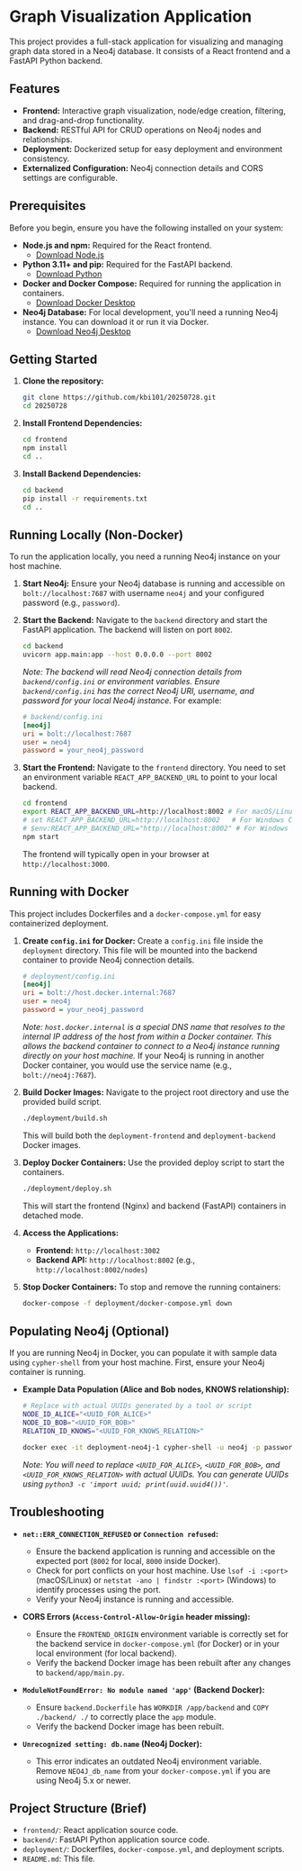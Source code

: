# Graph Visualization Application

This project provides a full-stack application for visualizing and managing graph data stored in a Neo4j database. It consists of a React frontend and a FastAPI Python backend.

## Features

*   **Frontend:** Interactive graph visualization, node/edge creation, filtering, and drag-and-drop functionality.
*   **Backend:** RESTful API for CRUD operations on Neo4j nodes and relationships.
*   **Deployment:** Dockerized setup for easy deployment and environment consistency.
*   **Externalized Configuration:** Neo4j connection details and CORS settings are configurable.

## Prerequisites

Before you begin, ensure you have the following installed on your system:

*   **Node.js and npm:** Required for the React frontend.
    *   [Download Node.js](https://nodejs.org/)
*   **Python 3.11+ and pip:** Required for the FastAPI backend.
    *   [Download Python](https://www.python.org/downloads/)
*   **Docker and Docker Compose:** Required for running the application in containers.
    *   [Download Docker Desktop](https://www.docker.com/products/docker-desktop)
*   **Neo4j Database:** For local development, you'll need a running Neo4j instance. You can download it or run it via Docker.
    *   [Download Neo4j Desktop](https://neo4j.com/download/)

## Getting Started

1.  **Clone the repository:**
    ```bash
    git clone https://github.com/kbi101/20250728.git
    cd 20250728
    ```

2.  **Install Frontend Dependencies:**
    ```bash
    cd frontend
    npm install
    cd ..
    ```

3.  **Install Backend Dependencies:**
    ```bash
    cd backend
    pip install -r requirements.txt
    cd ..
    ```

## Running Locally (Non-Docker)

To run the application locally, you need a running Neo4j instance on your host machine.

1.  **Start Neo4j:**
    Ensure your Neo4j database is running and accessible on `bolt://localhost:7687` with username `neo4j` and your configured password (e.g., `password`).

2.  **Start the Backend:**
    Navigate to the `backend` directory and start the FastAPI application. The backend will listen on port `8002`.
    ```bash
    cd backend
    uvicorn app.main:app --host 0.0.0.0 --port 8002
    ```
    *Note: The backend will read Neo4j connection details from `backend/config.ini` or environment variables. Ensure `backend/config.ini` has the correct Neo4j URI, username, and password for your local Neo4j instance.* For example:
    ```ini
    # backend/config.ini
    [neo4j]
    uri = bolt://localhost:7687
    user = neo4j
    password = your_neo4j_password
    ```

3.  **Start the Frontend:**
    Navigate to the `frontend` directory. You need to set an environment variable `REACT_APP_BACKEND_URL` to point to your local backend.
    ```bash
    cd frontend
    export REACT_APP_BACKEND_URL=http://localhost:8002 # For macOS/Linux
    # set REACT_APP_BACKEND_URL=http://localhost:8002   # For Windows Command Prompt
    # $env:REACT_APP_BACKEND_URL="http://localhost:8002" # For Windows PowerShell
    npm start
    ```
    The frontend will typically open in your browser at `http://localhost:3000`.

## Running with Docker

This project includes Dockerfiles and a `docker-compose.yml` for easy containerized deployment.

1.  **Create `config.ini` for Docker:**
    Create a `config.ini` file inside the `deployment` directory. This file will be mounted into the backend container to provide Neo4j connection details.
    ```ini
    # deployment/config.ini
    [neo4j]
    uri = bolt://host.docker.internal:7687
    user = neo4j
    password = your_neo4j_password
    ```
    *Note: `host.docker.internal` is a special DNS name that resolves to the internal IP address of the host from within a Docker container. This allows the backend container to connect to a Neo4j instance running directly on your host machine.* If your Neo4j is running in another Docker container, you would use the service name (e.g., `bolt://neo4j:7687`).

2.  **Build Docker Images:**
    Navigate to the project root directory and use the provided build script.
    ```bash
    ./deployment/build.sh
    ```
    This will build both the `deployment-frontend` and `deployment-backend` Docker images.

3.  **Deploy Docker Containers:**
    Use the provided deploy script to start the containers.
    ```bash
    ./deployment/deploy.sh
    ```
    This will start the frontend (Nginx) and backend (FastAPI) containers in detached mode.

4.  **Access the Applications:**
    *   **Frontend:** `http://localhost:3002`
    *   **Backend API:** `http://localhost:8002` (e.g., `http://localhost:8002/nodes`)

5.  **Stop Docker Containers:**
    To stop and remove the running containers:
    ```bash
    docker-compose -f deployment/docker-compose.yml down
    ```

## Populating Neo4j (Optional)

If you are running Neo4j in Docker, you can populate it with sample data using `cypher-shell` from your host machine. First, ensure your Neo4j container is running.

*   **Example Data Population (Alice and Bob nodes, KNOWS relationship):**
    ```bash
    # Replace with actual UUIDs generated by a tool or script
    NODE_ID_ALICE="<UUID_FOR_ALICE>"
    NODE_ID_BOB="<UUID_FOR_BOB>"
    RELATION_ID_KNOWS="<UUID_FOR_KNOWS_RELATION>"

    docker exec -it deployment-neo4j-1 cypher-shell -u neo4j -p password "CREATE (a:Person {id: '$NODE_ID_ALICE', name: 'Alice', age: 30}), (b:Person {id: '$NODE_ID_BOB', name: 'Bob', age: 25}), (a)-[r:KNOWS {id: '$RELATION_ID_KNOWS', since: '2023-01-01'}]->(b)"
    ```
    *Note: You will need to replace `<UUID_FOR_ALICE>`, `<UUID_FOR_BOB>`, and `<UUID_FOR_KNOWS_RELATION>` with actual UUIDs. You can generate UUIDs using `python3 -c 'import uuid; print(uuid.uuid4())'`.*

## Troubleshooting

*   **`net::ERR_CONNECTION_REFUSED` or `Connection refused`:**
    *   Ensure the backend application is running and accessible on the expected port (`8002` for local, `8000` inside Docker).
    *   Check for port conflicts on your host machine. Use `lsof -i :<port>` (macOS/Linux) or `netstat -ano | findstr :<port>` (Windows) to identify processes using the port.
    *   Verify your Neo4j instance is running and accessible.

*   **CORS Errors (`Access-Control-Allow-Origin` header missing):**
    *   Ensure the `FRONTEND_ORIGIN` environment variable is correctly set for the backend service in `docker-compose.yml` (for Docker) or in your local environment (for local backend).
    *   Verify the backend Docker image has been rebuilt after any changes to `backend/app/main.py`.

*   **`ModuleNotFoundError: No module named 'app'` (Backend Docker):**
    *   Ensure `backend.Dockerfile` has `WORKDIR /app/backend` and `COPY ./backend/ ./` to correctly place the `app` module.
    *   Verify the backend Docker image has been rebuilt.

*   **`Unrecognized setting: db.name` (Neo4j Docker):**
    *   This error indicates an outdated Neo4j environment variable. Remove `NEO4J_db_name` from your `docker-compose.yml` if you are using Neo4j 5.x or newer.

## Project Structure (Brief)

*   `frontend/`: React application source code.
*   `backend/`: FastAPI Python application source code.
*   `deployment/`: Dockerfiles, `docker-compose.yml`, and deployment scripts.
*   `README.md`: This file.
